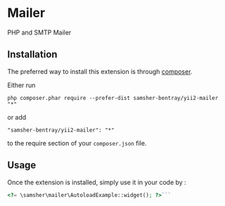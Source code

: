 Mailer
======
PHP and SMTP Mailer

Installation
------------

The preferred way to install this extension is through [composer](http://getcomposer.org/download/).

Either run

```
php composer.phar require --prefer-dist samsher-bentray/yii2-mailer "*"
```

or add

```
"samsher-bentray/yii2-mailer": "*"
```

to the require section of your `composer.json` file.


Usage
-----

Once the extension is installed, simply use it in your code by  :

```php
<?= \samsher\mailer\AutoloadExample::widget(); ?>```